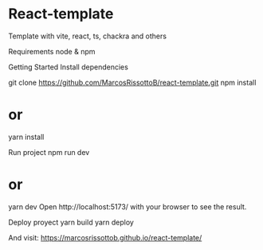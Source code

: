 # React-template

Template with vite, react, ts, chackra and others

Requirements
node & npm

Getting Started
Install dependencies

git clone https://github.com/MarcosRissottoB/react-template.git
npm install

# or

yarn install

Run project
npm run dev

# or

yarn dev
Open http://localhost:5173/ with your browser to see the result.

Deploy proyect
yarn build
yarn deploy

And visit: https://marcosrissottob.github.io/react-template/
